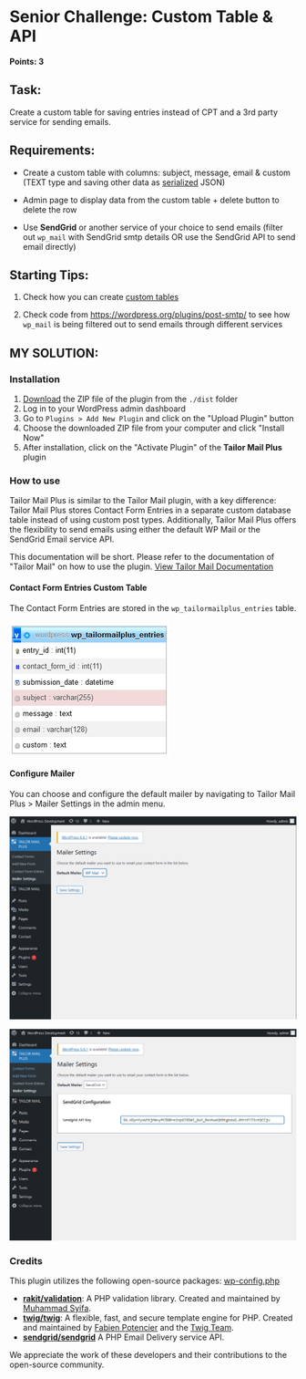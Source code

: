 # Senior Challenge: Custom Table & API

**Points: 3**

## Task:

Create a custom table for saving entries instead of CPT and a 3rd party service for sending emails.

## Requirements:

- Create a custom table with columns: subject, message, email & custom (TEXT type and saving other data
  as [serialized](https://www.w3schools.com/php/func_var_serialize.asp?utm_source=wpchallenges.beehiiv.com&utm_medium=referral&utm_campaign=wordpress-challenge-2-contact-form-plugin)
  JSON)

- Admin page to display data from the custom table + delete button to delete the row

- Use **SendGrid** or another service of your choice to send emails (filter out `wp_mail` with SendGrid smtp details OR
  use
  the SendGrid API to send email directly)

## Starting Tips:

1. Check how you can
   create [custom tables](https://wpmudev.com/blog/creating-database-tables-for-plugins/?utm_source=wpchallenges.beehiiv.com&utm_medium=referral&utm_campaign=wordpress-challenge-2-contact-form-plugin)

2. Check code from https://wordpress.org/plugins/post-smtp/ to see how `wp_mail` is being filtered out to send emails
   through different services

## MY SOLUTION:

### Installation

1. [Download](./dist/tailor-mail-plus.zip) the ZIP file of the plugin from the `./dist` folder
2. Log in to your WordPress admin dashboard
3. Go to `Plugins > Add New Plugin` and click on the "Upload Plugin" button
4. Choose the downloaded ZIP file from your computer and click "Install Now"
5. After installation, click on the "Activate Plugin" of the **Tailor Mail Plus** plugin

### How to use

Tailor Mail Plus is similar to the Tailor Mail plugin, with a key difference: Tailor Mail Plus stores Contact Form
Entries in a separate custom database table instead of using custom post types. Additionally, Tailor Mail Plus offers
the flexibility to send emails using either the default WP Mail or the SendGrid Email service API.

This documentation will be short. Please refer to the documentation of "Tailor Mail" on how to use the plugin.
[View Tailor Mail Documentation](https://github.com/imandresi/wp-challenges/tree/main/challenge_02/task_03)

#### Contact Form Entries Custom Table

The Contact Form Entries are stored in the `wp_tailormailplus_entries` table.

![wp_tailormailplus_entries](docs/table_schema.png)

#### Configure Mailer

You can choose and configure the default mailer by navigating to Tailor Mail Plus > Mailer Settings in the admin menu.

![WP Mail mailer settings](docs/mailer_settings_wpmail.png)

![SendGrid mailer settings](docs/mailer_settings_sendgrid.png)

### Credits

This plugin utilizes the following open-source packages:
[wp-config.php](..%2F..%2F..%2Fwordpress-test%2Fwp-config.php)
- **[rakit/validation](https://github.com/rakit/validation)**: A PHP validation library. Created and maintained by [Muhammad Syifa](https://github.com/rakit).
- **[twig/twig](https://github.com/twigphp/Twig)**: A flexible, fast, and secure template engine for PHP. Created and maintained by [Fabien Potencier](https://github.com/fabpot) and the [Twig Team](https://twig.symfony.com/doc/3.x/contributing.html#the-core-team).
- **[sendgrid/sendgrid](https://github.com/sendgrid/sendgrid-php)** A PHP Email Delivery service API.

We appreciate the work of these developers and their contributions to the open-source community.


